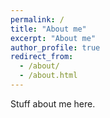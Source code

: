 ```yaml
---
permalink: /
title: "About me"
excerpt: "About me"
author_profile: true
redirect_from: 
  - /about/
  - /about.html
---
```


Stuff about me here.
